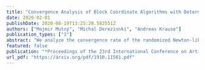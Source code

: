 ```yaml
---
title: "Convergence Analysis of Block Coordinate Algorithms with Determinantal Sampling"
date: 2020-02-01
publishDate: 2020-08-19T13:25:28.582551Z
authors: ["Mojmir Mutný", "Michal Derezisnki", "Andreas Krause"]
publication_types: ["1"]
abstract: "We analyze the convergence rate of the randomized Newton-like method introduced by Qu et. al. (2016) for smooth and convex objectives, which uses random coordinate blocks of a Hessian-over-approximation matrix $bM$ instead of the true Hessian. The convergence analysis of the algorithm is challenging because of its complex dependence on the structure of $bM$. However, we show that when the coordinate blocks are sampled with probability proportional to their determinant, the convergence rate depends solely on the eigenvalue distribution of matrix $bM$, and has an analytically tractable form. To do so, we derive a fundamental new expectation formula for determinantal point processes. We show that determinantal sampling allows us to reason about the optimal subset size of blocks in terms of the spectrum of $bM$. Additionally, we provide a numerical evaluation of our analysis, demonstrating cases where determinantal sampling is superior or on par with uniform sampling."
featured: false
publication: "*Proceedings of the 23rd International Conference on Artificial Intelligence and Statistics (AISTATS)*"
url_pdf: "https://arxiv.org/pdf/1910.11561.pdf"
---
```


